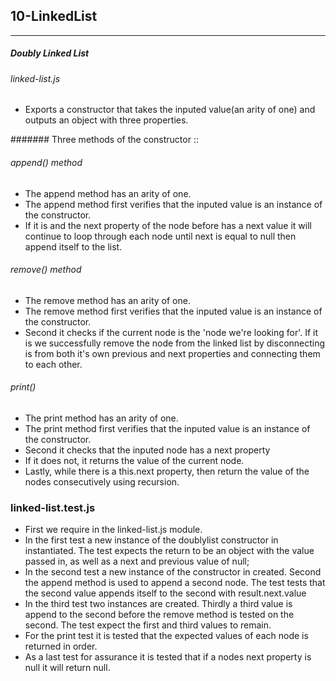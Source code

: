 ## 10-LinkedList
***
##### Doubly Linked List
###### linked-list.js

* Exports a constructor that takes the inputed value(an arity of one) and outputs an object with three properties.

####### Three methods of the constructor ::
###### append() method
* The append method has an arity of one.
* The append method first verifies that the inputed value is an instance of the constructor.
* If it is and the next property of the node before has a next value it will continue to loop through each node until next is equal to null then append itself to the list.

###### remove() method
* The remove method has an arity of one.
* The remove method first verifies that the inputed value is an instance of the constructor.
* Second it checks if the current node is the 'node we're looking for'. If it is we successfully remove the node from the linked list by disconnecting is from both it's own previous and next properties and connecting them to each other.

###### print()
* The print method has an arity of one.
* The print method first verifies that the inputed value is an instance of the constructor.
* Second it checks that the inputed node has a next property
* If it does not, it returns the value of the current node.
* Lastly, while there is a this.next property, then return the value of the nodes consecutively using recursion.


### linked-list.test.js

* First we require in the linked-list.js module.
* In the first test a new instance of the doublylist constructor in instantiated. The test expects the return to be an object with the value passed in, as well as a next and previous value of null;
* In the second test a new instance of the constructor in created. Second the append method is used to append a second node. The test tests that the second value appends itself to the second with result.next.value
* In the third test two instances are created. Thirdly a third value is append to the second before the remove method is tested on the second. The test expect the first and third values to remain.
* For the print test it is tested that the expected values of each node is returned in order.
* As a last test for assurance it is tested that if a nodes next property is null it will return null.
